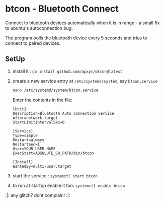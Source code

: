 # btcon - Bluetooth Connect
Connect to bluetooth devices automatically when it is in range - a small fix to ubuntu's autoconnection bug.

The program polls the bluetooth device every 5 seconds and tries to connect to paired devices.

## SetUp
1. install it : `go install github.com/opxyc/btcon@latest`
2. create a new service entry at `/etc/systemd/system`, say `btcon.service`

    ```sh
    nano /etc/systemd/system/btcon.service
    ```

    Enter the contents in the file:
    ```
    [Unit]
    Description=Bluetooth Auto Connection Service
    After=network.target
    StartLimitIntervalSec=0

    [Service]
    Type=simple
    Restart=always
    RestartSec=1
    User=YOUR_USER_NAME
    ExecStart=ABSOLUTE_GO_PATH/bin/btcon

    [Install]
    WantedBy=multi-user.target
    ```
3. start the service : `systemctl start btcon`
4. to run at startup enable it too: `systemctl enable btcon`

:|: any glitch? dont complain! :|: